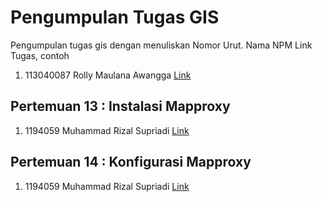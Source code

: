 # Pengumpulan Tugas GIS
Pengumpulan tugas gis dengan menuliskan
Nomor Urut. Nama NPM Link Tugas, contoh
1. 113040087 Rolly Maulana Awangga [Link](https://kampus.awangga.net/)

## Pertemuan 13 : Instalasi Mapproxy
1. 1194059 Muhammad Rizal Supriadi [Link](https://youtu.be/8XdQbwZ2-1Y)


## Pertemuan 14 : Konfigurasi Mapproxy
1. 1194059 Muhammad Rizal Supriadi [Link](https://youtu.be/6x_fvwM8h6I)
